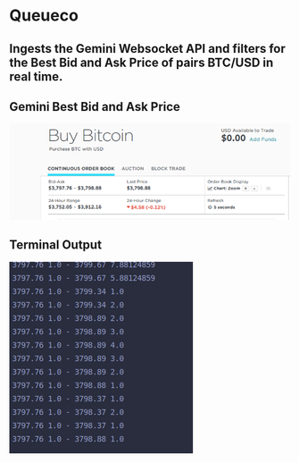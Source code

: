 # Queueco

## Ingests the Gemini Websocket API and filters for the Best Bid and Ask Price of pairs BTC/USD in real time.

## Gemini Best Bid and Ask Price

![Alt text](geminiWebsiteOutput.png)


## Terminal Output
![Alt text](terminalOutput.png)
